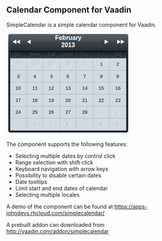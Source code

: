 ## Calendar Component for Vaadin

SimpleCalendar is a simple calendar component for Vaadin.

![SimpleCalendar](icon.png)

The component supports the following features:
* Selecting multiple dates by control click
* Range selection with shift click
* Keyboard navigation with arrow keys
* Possibility to disable certain dates
* Date tooltips
* Limit start and end dates of calendar
* Selecting multiple locales

A demo of the component can be found at https://apps-johndevs.rhcloud.com/simplecalendar/

A prebuilt addon can downloaded from http://vaadin.com/addon/simplecalendar
